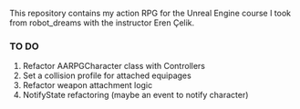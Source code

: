 This repository contains my action RPG for the Unreal Engine course I took from robot_dreams with the instructor Eren Çelik.

### TO DO

1. Refactor AARPGCharacter class with Controllers
2. Set a collision profile for attached equipages
3. Refactor weapon attachment logic
4. NotifyState refactoring (maybe an event to notify character)